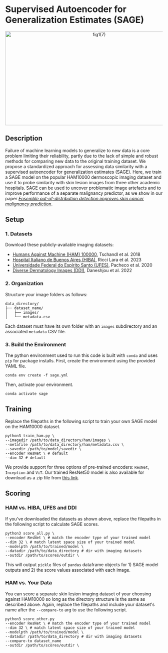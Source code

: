 # Supervised Autoencoder for Generalization Estimates (SAGE)
<p align="center">
	<img align="center" width="585" height="300" alt="fig1(7)" src="https://github.com/user-attachments/assets/931741b9-7fd0-4b44-b659-14e8c38583fe" />
</p>

## Description
Failure of machine learning models to generalize to new data is a core problem limiting their reliability, 
partly due to the lack of simple and robust methods for comparing new data to the original training dataset. 
We propose a standardized approach for assessing data similarity with a supervised autoencoder for generalization estimates (SAGE). 
Here, we train a SAGE model on the popular HAM10000 dermoscopic imaging dataset and use it to probe similarity with skin lesion images from three other academic hospitals. 
SAGE can be used to uncover problematic image artefacts and to improve performance of a separate malignancy predictor, as we show in our paper 
<ins>_Ensemble out-of-distribution detection improves skin cancer malignancy prediction_</ins>.

## Setup
### 1. Datasets
Download these publicly-available imaging datasets:
* [Humans Against Machine (HAM) 100000](https://dataverse.harvard.edu/dataset.xhtml?persistentId=doi:10.7910/DVN/DBW86T), Tschandl et al. 2018
* [Hospital Italiano de Buenos Aires (HIBA)](https://api.isic-archive.com/doi/hospital-italiano-de-buenos-aires-skin-lesions-images-2019-2022/), Ricci Lara et al. 2023
* [Universidade Federal do Espírito Santo (UFES)](https://data.mendeley.com/datasets/zr7vgbcyr2/1), Pacheco et al. 2020
* [Diverse Dermatology Images (DDI)](https://stanfordaimi.azurewebsites.net/datasets/35866158-8196-48d8-87bf-50dca81df965), Daneshjou et al. 2022

### 2. Organization
Structure your image folders as follows:
```
data_directory/
├── dataset_name/
│   ├── images/
│   └── metadata.csv
```
Each dataset must have its own folder with an `images` subdirectory and an associated `metadata` CSV file.

### 3. Build the Environment
The python environment used to run this code is built with `conda` and uses `pip` for package installs.
First, create the environment using the provided YAML file.
```
conda env create -f sage.yml
```
Then, activate your environment.
```
conda activate sage
```

## Training
Replace the filepaths in the following script to train your own SAGE model on the HAM10000 dataset.
```
python3 train_ham.py \
--imagedir /path/to/data_directory/ham/images \
--metafile /path/to/data_directory/ham/metadata.csv \
--savedir /path/to/model/savedir \
--encoder ResNet \ # default
--dim 32 # default
```
We provide support for three options of pre-trained encoders: `ResNet`, `Inception` and `ViT`. Our trained ResNet50 model is also available for download as
a zip file from [this link](https://drive.google.com/drive/folders/1wcMIaFtooOJuJ1h3Ct_VcfNC0yorGc33?usp=sharing).

## Scoring
### HAM vs. HIBA, UFES and DDI
If you've downloaded the datasets as shown above, replace the filepaths in the following script to calculate SAGE scores.
```
python3 score_all.py \
--encoder ResNet \ # match the encoder type of your trained model
--dim 32 \ # match latent space size of your trained model
--modelpth /path/to/trained/model \
--datadir /path/to/data_directory # dir with imaging datasets
--outdir /path/to/scores/outdir \
```
This will output `pickle` files of `pandas` dataframe objects for 1) SAGE model outputs and 2) the score values associated with each image.

### HAM vs. Your Data
You can score a separate skin lesion imaging dataset of your choosing against HAM10000 so long as the directory structure is the same as described above. 
Again, replace the filepaths and include your dataset's name after the `--compare-to` arg to use the following script.
```
python3 score_other.py
--encoder ResNet \ # match the encoder type of your trained model
--dim 32 \ # match latent space size of your trained model
--modelpth /path/to/trained/model \
--datadir /path/to/data_directory # dir with imaging datasets
--compare-to dataset_name 
--outdir /path/to/scores/outdir \
```
